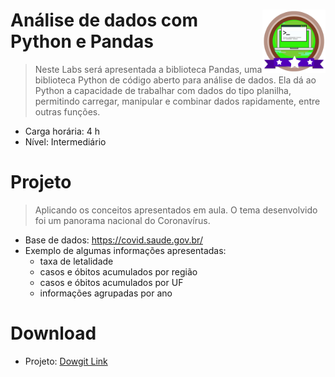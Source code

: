 <div width=100%>
    <img src="dio_bagde_desafio1.png" width="20%" align="right">
<h1>Análise de dados com Python e Pandas</h1>
</div>

> Neste Labs será apresentada a biblioteca Pandas, uma biblioteca Python de código aberto para análise de dados. Ela dá ao Python a capacidade de trabalhar com dados do tipo planilha, permitindo carregar, manipular e combinar dados rapidamente, entre outras funções.
              
* Carga horária: 4 h
* Nível: Intermediário

<div width=100%>
    <!--<img src="./projeto/SARS-CoV-2_without_background.png" width="20%" align="right">-->
<h1>Projeto</h1>
</div>

> Aplicando os conceitos apresentados em aula. O tema desenvolvido foi um panorama nacional do <bold>Coronavírus</bold>.
- Base de dados: <a href="https://covid.saude.gov.br/">https://covid.saude.gov.br/</a>
- Exemplo de algumas informações apresentadas:
    - taxa de letalidade
    - casos e óbitos acumulados por região
    - casos e óbitos acumulados por UF
    - informações agrupadas por ano

# Download
- Projeto: <a href="https://downgit.github.io/#/home?url=https://github.com/jclizar/bootcamp_Cognizant_CloudDataEngineer/tree/main/atividades/14_Analise_de_dados_com_Python_e_Pandas">Dowgit Link</a>
